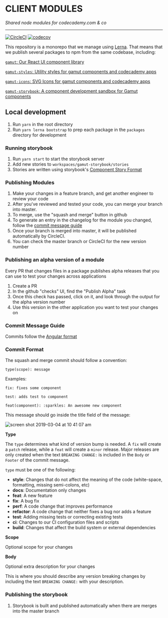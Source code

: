 # CLIENT MODULES

_Shared node modules for codecademy.com & co_

---

[![CircleCI](https://circleci.com/gh/Codecademy/client-modules.svg?style=svg&circle-token=3d9adfca5a8b44e7297ceb18e032e89a11d223a2)](https://circleci.com/gh/RyzacInc/client-modules)
[![codecov](https://codecov.io/gh/Codecademy/client-modules/branch/master/graph/badge.svg)](https://codecov.io/gh/Codecademy/client-modules)

This repository is a monorepo that we manage using [Lerna](https://lernajs.io/). That means that we publish several packages to npm from the same codebase, including:

[`gamut`: Our React UI component library](/packages/gamut/README.md)

[`gamut-styles`: Utility styles for gamut components and codecademy apps](/packages/gamut-styles/README.md)

[`gamut-icons`: SVG Icons for gamut components and codecademy apps](/packages/gamut-icons/README.md)

[`gamut-storybook`: A component development sandbox for Gamut components](/workspaces/gamut-storybook/README.md)

## Local development

1.  Run `yarn` in the root directory
1.  Run `yarn lerna bootstrap` to prep each package in the `packages` directory for development

### Running storybook

1.  Run `yarn start` to start the storybook server
1.  Add new stories to `workspaces/gamut-storybook/stories`
1.  Stories are written using storybook's [Component Story Format](https://storybook.js.org/docs/formats/component-story-format/)

### Publishing Modules

1.  Make your changes in a feature branch, and get another engineer to review your code
1.  After you've reviewed and tested your code, you can merge your branch into master.
1.  To merge, use the "squash and merge" button in github
1.  To generate an entry in the changelog for the module you changed, follow the [commit message guide](#commit-message-guide)
1.  Once your branch is merged into master, it will be published automatically by CircleCI.
1.  You can check the master branch or CircleCI for the new version number

### Publishing an alpha version of a module

Every PR that changes files in a package publishes alpha releases that you can use to test your changes across applications

1.  Create a PR
1.  In the github "checks" UI, find the "Publish Alpha" task
1.  Once this check has passed, click on it, and look through the output for the alpha version number
1.  Use this version in the other application you want to test your changes on

### Commit Message Guide

Commits follow the [Angular format](https://github.com/angular/angular/blob/master/CONTRIBUTING.md#commit)

### Commit Format

The squash and merge commit should follow a convention:

```
type(scope): message
```

Examples:

```
fix: fixes some component
```

```
test: adds test to component
```

```
feat(component): :sparkles: An awesome new component
```

This message should go inside the title field of the message:

![screen shot 2019-03-04 at 10 41 07 am](https://user-images.githubusercontent.com/6455018/53745157-79101d00-3e6c-11e9-9b5f-e35582106b31.png)

**Type**

The `type` determines what kind of version bump is needed. A `fix` will create a `patch` release, while a `feat` will create a `minor` release. Major releases are only created when the text `BREAKING CHANGE:` is included in the `Body` or `Footer` of the commit message.

`type` must be one of the following:

- **style**: Changes that do not affect the meaning of the code (white-space, formatting, missing semi-colons, etc)
- **docs**: Documentation only changes
- **feat**: A new feature
- **fix**: A bug fix
- **perf**: A code change that improves performance
- **refactor**: A code change that neither fixes a bug nor adds a feature
- **test**: Adding missing tests or correcting existing tests
- **ci**: Changes to our CI configuration files and scripts
- **build**: Changes that affect the build system or external dependencies

**Scope**

Optional scope for your changes

**Body**

Optional extra description for your changes

This is where you should describe any version breaking changes by including the text `BREAKING CHANGE:` with your description.

### Publishing the storybook

1.  Storybook is built and published automatically when there are merges into the master branch
